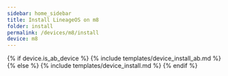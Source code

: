 ```yaml
---
sidebar: home_sidebar
title: Install LineageOS on m8
folder: install
permalink: /devices/m8/install
device: m8
---
```

{% if device.is_ab_device %}
{% include templates/device_install_ab.md %}
{% else %}
{% include templates/device_install.md %}
{% endif %}
